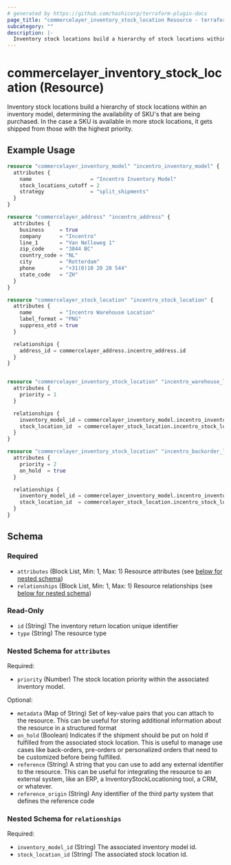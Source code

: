 ```yaml
---
# generated by https://github.com/hashicorp/terraform-plugin-docs
page_title: "commercelayer_inventory_stock_location Resource - terraform-provider-commercelayer"
subcategory: ""
description: |-
  Inventory stock locations build a hierarchy of stock locations within an inventory model, determining the availability of SKU's that are being purchased. In the case a SKU is available in more stock locations, it gets shipped from those with the highest priority.
---
```


# commercelayer_inventory_stock_location (Resource)

Inventory stock locations build a hierarchy of stock locations within an inventory model, determining the availability of SKU's that are being purchased. In the case a SKU is available in more stock locations, it gets shipped from those with the highest priority.

## Example Usage

```terraform
resource "commercelayer_inventory_model" "incentro_inventory_model" {
  attributes {
    name                   = "Incentro Inventory Model"
    stock_locations_cutoff = 2
    strategy               = "split_shipments"
  }
}

resource "commercelayer_address" "incentro_address" {
  attributes {
    business     = true
    company      = "Incentro"
    line_1       = "Van Nelleweg 1"
    zip_code     = "3044 BC"
    country_code = "NL"
    city         = "Rotterdam"
    phone        = "+31(0)10 20 20 544"
    state_code   = "ZH"
  }
}

resource "commercelayer_stock_location" "incentro_stock_location" {
  attributes {
    name         = "Incentro Warehouse Location"
    label_format = "PNG"
    suppress_etd = true
  }

  relationships {
    address_id = commercelayer_address.incentro_address.id
  }
}


resource "commercelayer_inventory_stock_location" "incentro_warehouse_location" {
  attributes {
    priority = 1
  }

  relationships {
    inventory_model_id = commercelayer_inventory_model.incentro_inventory_model.id
    stock_location_id  = commercelayer_stock_location.incentro_stock_location.id
  }
}

resource "commercelayer_inventory_stock_location" "incentro_backorder_location" {
  attributes {
    priority = 2
    on_hold  = true
  }

  relationships {
    inventory_model_id = commercelayer_inventory_model.incentro_inventory_model.id
    stock_location_id  = commercelayer_stock_location.incentro_stock_location.id
  }
}
```

<!-- schema generated by tfplugindocs -->
## Schema

### Required

- `attributes` (Block List, Min: 1, Max: 1) Resource attributes (see [below for nested schema](#nestedblock--attributes))
- `relationships` (Block List, Min: 1, Max: 1) Resource relationships (see [below for nested schema](#nestedblock--relationships))

### Read-Only

- `id` (String) The inventory return location unique identifier
- `type` (String) The resource type

<a id="nestedblock--attributes"></a>
### Nested Schema for `attributes`

Required:

- `priority` (Number) The stock location priority within the associated inventory model.

Optional:

- `metadata` (Map of String) Set of key-value pairs that you can attach to the resource. This can be useful for storing additional information about the resource in a structured format
- `on_hold` (Boolean) Indicates if the shipment should be put on hold if fulfilled from the associated stock location. This is useful to manage use cases like back-orders, pre-orders or personalized orders that need to be customized before being fulfilled.
- `reference` (String) A string that you can use to add any external identifier to the resource. This can be useful for integrating the resource to an external system, like an ERP, a InventoryStockLocationing tool, a CRM, or whatever.
- `reference_origin` (String) Any identifier of the third party system that defines the reference code


<a id="nestedblock--relationships"></a>
### Nested Schema for `relationships`

Required:

- `inventory_model_id` (String) The associated inventory model id.
- `stock_location_id` (String) The associated stock location id.


